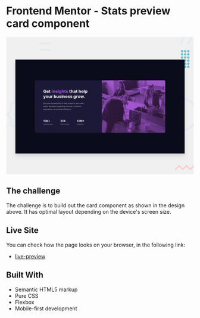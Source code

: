 # Frontend Mentor - Stats preview card component

![Design preview for the Stats preview card component coding challenge](./design/desktop-preview.jpg)

## The challenge

The challenge is to build out the card component as shown in the design above. It has optimal layout depending on the device's screen size.

## Live Site

You can check how the page looks on your browser, in the following link:

- [live-preview](https://comp-card-01.netlify.app)

## Built With

- Semantic HTML5 markup
- Pure CSS
- Flexbox
- Mobile-first development
